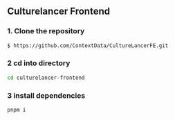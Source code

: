 

## Culturelancer Frontend

### 1. Clone the repository
```bash
$ https://github.com/ContextData/CultureLancerFE.git

```



### 2 cd into directory
```bash
cd culturelancer-frontend

```


### 3 install dependencies
```bash
pnpm i

```


